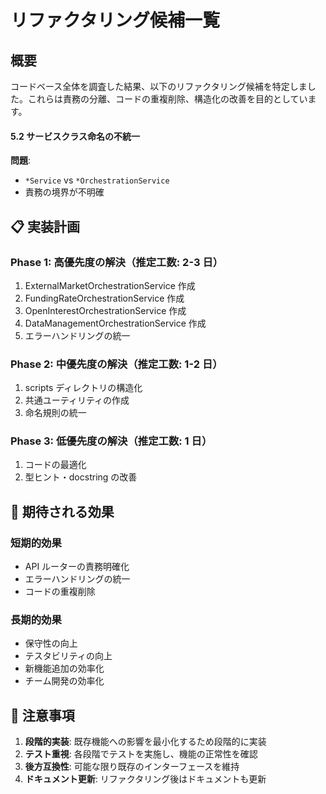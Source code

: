 # リファクタリング候補一覧

## 概要

コードベース全体を調査した結果、以下のリファクタリング候補を特定しました。これらは責務の分離、コードの重複削除、構造化の改善を目的としています。

#### 5.2 サービスクラス命名の不統一

**問題**:

- `*Service` vs `*OrchestrationService`
- 責務の境界が不明確

## 📋 実装計画

### Phase 1: 高優先度の解決（推定工数: 2-3 日）

1. ExternalMarketOrchestrationService 作成
2. FundingRateOrchestrationService 作成
3. OpenInterestOrchestrationService 作成
4. DataManagementOrchestrationService 作成
5. エラーハンドリングの統一

### Phase 2: 中優先度の解決（推定工数: 1-2 日）

1. scripts ディレクトリの構造化
2. 共通ユーティリティの作成
3. 命名規則の統一

### Phase 3: 低優先度の解決（推定工数: 1 日）

1. コードの最適化
2. 型ヒント・docstring の改善

## 🎯 期待される効果

### 短期的効果

- API ルーターの責務明確化
- エラーハンドリングの統一
- コードの重複削除

### 長期的効果

- 保守性の向上
- テスタビリティの向上
- 新機能追加の効率化
- チーム開発の効率化

## 📝 注意事項

1. **段階的実装**: 既存機能への影響を最小化するため段階的に実装
2. **テスト重視**: 各段階でテストを実施し、機能の正常性を確認
3. **後方互換性**: 可能な限り既存のインターフェースを維持
4. **ドキュメント更新**: リファクタリング後はドキュメントも更新
